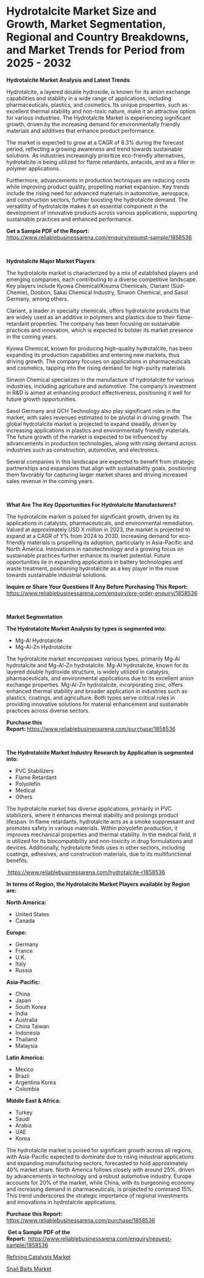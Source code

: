<p><h1>Hydrotalcite Market Size and Growth, Market Segmentation, Regional and Country Breakdowns, and Market Trends for Period from 2025 -  2032</h1></p><p><strong>Hydrotalcite Market Analysis and Latest Trends</strong></p>
<p><p>Hydrotalcite, a layered double hydroxide, is known for its anion exchange capabilities and stability in a wide range of applications, including pharmaceuticals, plastics, and cosmetics. Its unique properties, such as excellent thermal stability and non-toxic nature, make it an attractive option for various industries. The Hydrotalcite Market is experiencing significant growth, driven by the increasing demand for environmentally friendly materials and additives that enhance product performance.</p><p>The market is expected to grow at a CAGR of 8.3% during the forecast period, reflecting a growing awareness and trend towards sustainable solutions. As industries increasingly prioritize eco-friendly alternatives, hydrotalcite is being utilized for flame retardants, antacids, and as a filler in polymer applications. </p><p>Furthermore, advancements in production techniques are reducing costs while improving product quality, propelling market expansion. Key trends include the rising need for advanced materials in automotive, aerospace, and construction sectors, further boosting the hydrotalcite demand. The versatility of hydrotalcite makes it an essential component in the development of innovative products across various applications, supporting sustainable practices and enhanced performance.</p></p>
<p><strong>Get a Sample PDF of the Report:&nbsp;</strong> <a href="https://www.reliablebusinessarena.com/enquiry/request-sample/1858536?utm_campaign=2033&utm_medium=2&utm_source=Github&utm_content=ia&utm_term=02042025&utm_id=hydrotalcite">https://www.reliablebusinessarena.com/enquiry/request-sample/1858536</a></p>
<p>&nbsp;</p>
<p><strong>Hydrotalcite Major Market Players</strong></p>
<p><p>The hydrotalcite market is characterized by a mix of established players and emerging companies, each contributing to a diverse competitive landscape. Key players include Kyowa Chemical/Kisuma Chemicals, Clariant (Süd-Chemie), Doobon, Sakai Chemical Industry, Sinwon Chemical, and Sasol Germany, among others. </p><p>Clariant, a leader in specialty chemicals, offers hydrotalcite products that are widely used as an additive in polymers and plastics due to their flame-retardant properties. The company has been focusing on sustainable practices and innovation, which is expected to bolster its market presence in the coming years.</p><p>Kyowa Chemical, known for producing high-quality hydrotalcite, has been expanding its production capabilities and entering new markets, thus driving growth. The company focuses on applications in pharmaceuticals and cosmetics, tapping into the rising demand for high-purity materials.</p><p>Sinwon Chemical specializes in the manufacture of hydrotalcite for various industries, including agriculture and automotive. The company’s investment in R&D is aimed at enhancing product effectiveness, positioning it well for future growth opportunities.</p><p>Sasol Germany and GCH Technology also play significant roles in the market, with sales revenues estimated to be pivotal in driving growth. The global hydrotalcite market is projected to expand steadily, driven by increasing applications in plastics and environmentally friendly materials. The future growth of the market is expected to be influenced by advancements in production technologies, along with rising demand across industries such as construction, automotive, and electronics.</p><p>Several companies in this landscape are expected to benefit from strategic partnerships and expansions that align with sustainability goals, positioning them favorably for capturing larger market shares and driving increased sales revenue in the coming years.</p></p>
<p>&nbsp;</p>
<p><strong>What Are The Key Opportunities For Hydrotalcite Manufacturers?</strong></p>
<p><p>The hydrotalcite market is poised for significant growth, driven by its applications in catalysts, pharmaceuticals, and environmental remediation. Valued at approximately USD X million in 2023, the market is projected to expand at a CAGR of Y% from 2024 to 2030. Increasing demand for eco-friendly materials is propelling its adoption, particularly in Asia-Pacific and North America. Innovations in nanotechnology and a growing focus on sustainable practices further enhance its market potential. Future opportunities lie in expanding applications in battery technologies and waste treatment, positioning hydrotalcite as a key player in the move towards sustainable industrial solutions.</p></p>
<p><strong>Inquire or Share Your Questions If Any Before Purchasing This Report:</strong> <a href="https://www.reliablebusinessarena.com/enquiry/pre-order-enquiry/1858536?utm_campaign=2033&utm_medium=2&utm_source=Github&utm_content=ia&utm_term=02042025&utm_id=hydrotalcite">https://www.reliablebusinessarena.com/enquiry/pre-order-enquiry/1858536</a></p>
<p>&nbsp;</p>
<p><strong>Market Segmentation</strong></p>
<p><strong>The Hydrotalcite Market Analysis by types is segmented into:</strong></p>
<p><ul><li>Mg-Al Hydrotalcite</li><li>Mg-Al-Zn Hydrotalcite</li></ul></p>
<p><p>The hydrotalcite market encompasses various types, primarily Mg-Al hydrotalcite and Mg-Al-Zn hydrotalcite. Mg-Al hydrotalcite, known for its layered double hydroxide structure, is widely utilized in catalysis, pharmaceuticals, and environmental applications due to its excellent anion exchange properties. Mg-Al-Zn hydrotalcite, incorporating zinc, offers enhanced thermal stability and broader application in industries such as plastics, coatings, and agriculture. Both types serve critical roles in providing innovative solutions for material enhancement and sustainable practices across diverse sectors.</p></p>
<p><strong>Purchase this Report:&nbsp;</strong><a href="https://www.reliablebusinessarena.com/purchase/1858536?utm_campaign=2033&utm_medium=2&utm_source=Github&utm_content=ia&utm_term=02042025&utm_id=hydrotalcite">https://www.reliablebusinessarena.com/purchase/1858536</a></p>
<p>&nbsp;</p>
<p><strong>The Hydrotalcite Market Industry Research by Application is segmented into:</strong></p>
<p><ul><li>PVC Stabilizers</li><li>Flame Retardant</li><li>Polyolefin</li><li>Medical</li><li>Others</li></ul></p>
<p><p>The hydrotalcite market has diverse applications, primarily in PVC stabilizers, where it enhances thermal stability and prolongs product lifespan. In flame retardants, hydrotalcite acts as a smoke suppressant and promotes safety in various materials. Within polyolefin production, it improves mechanical properties and thermal stability. In the medical field, it is utilized for its biocompatibility and non-toxicity in drug formulations and devices. Additionally, hydrotalcite finds uses in other sectors, including coatings, adhesives, and construction materials, due to its multifunctional benefits.</p></p>
<p><a href="https://www.reliablebusinessarena.com/hydrotalcite-r1858536?utm_campaign=2033&utm_medium=2&utm_source=Github&utm_content=ia&utm_term=02042025&utm_id=hydrotalcite">&nbsp;https://www.reliablebusinessarena.com/hydrotalcite-r1858536</a></p>
<p><strong>In terms of Region, the Hydrotalcite Market Players available by Region are:</strong></p>
<p>
    <p> <strong> North America: </strong>
        <ul>
            <li>United States</li>
            <li>Canada</li>
        </ul>
        </p> 
    <p> <strong> Europe: </strong>
        <ul>
            <li>Germany</li>
            <li>France</li>
            <li>U.K.</li>
            <li>Italy</li>
            <li>Russia</li>
        </ul>
        </p> 
    <p> <strong> Asia-Pacific: </strong>
        <ul>
            <li>China</li>
            <li>Japan</li>
            <li>South Korea</li>
            <li>India</li>
            <li>Australia</li>
            <li>China Taiwan</li>
            <li>Indonesia</li>
            <li>Thailand</li>
            <li>Malaysia</li>
        </ul>
        </p> 
    <p> <strong> Latin America: </strong>
        <ul>
            <li>Mexico</li>
            <li>Brazil</li>
            <li>Argentina Korea</li>
            <li>Colombia</li>
        </ul>
        </p> 
    <p> <strong> Middle East & Africa: </strong>
        <ul>
            <li>Turkey</li>
            <li>Saudi</li>
            <li>Arabia</li>
            <li>UAE</li>
            <li>Korea</li>
        </ul>
    </p>
    </p>
<p><p>The hydrotalcite market is poised for significant growth across all regions, with Asia-Pacific expected to dominate due to rising industrial applications and expanding manufacturing sectors, forecasted to hold approximately 40% market share. North America follows closely with around 25%, driven by advancements in technology and a robust automotive industry. Europe accounts for 20% of the market, while China, with its burgeoning economy and increasing demand in pharmaceuticals, is projected to command 15%. This trend underscores the strategic importance of regional investments and innovations in hydrotalcite applications.</p></p>
<p><strong>Purchase this Report: </strong><a href="https://www.reliablebusinessarena.com/purchase/1858536?utm_campaign=2033&utm_medium=2&utm_source=Github&utm_content=ia&utm_term=02042025&utm_id=hydrotalcite">https://www.reliablebusinessarena.com/purchase/1858536</a></p>
<p>&nbsp;<strong>Get a Sample PDF of the Report:&nbsp;&nbsp;</strong><a href="https://www.reliablebusinessarena.com/enquiry/request-sample/1858536?utm_campaign=2033&utm_medium=2&utm_source=Github&utm_content=ia&utm_term=02042025&utm_id=hydrotalcite">https://www.reliablebusinessarena.com/enquiry/request-sample/1858536</a></p>
<p><strong></strong></p>
<p><p><a href="https://github.com/mahnoor2003/Market-Research-Report-List-7/blob/main/refining-catalysts-market.md?utm_campaign=2033&utm_medium=2&utm_source=Github&utm_content=ia&utm_term=02042025&utm_id=hydrotalcite">Refining Catalysts Market</a></p><p><a href="https://github.com/BryceTownsendr/Market-Research-Report-List-7/blob/main/snail-baits-market.md?utm_campaign=2033&utm_medium=2&utm_source=Github&utm_content=ia&utm_term=02042025&utm_id=hydrotalcite">Snail Baits Market</a></p></p>